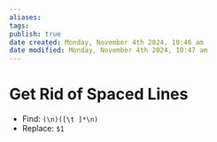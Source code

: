 ```yaml
---
aliases: 
tags: 
publish: true
date created: Monday, November 4th 2024, 10:46 am
date modified: Monday, November 4th 2024, 10:47 am
---
```


# Get Rid of Spaced Lines

- Find: `(\n)([\t ]*\n)`
- Replace: `$1`

